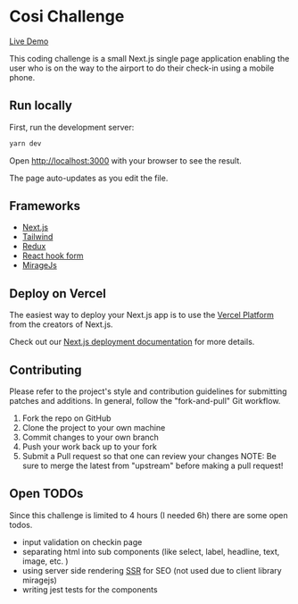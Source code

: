 # Cosi Challenge

[Live Demo](cosi-challenge.vercel.app)

This coding challenge is a small Next.js single page application enabling the user who is on the way to the airport to do their check-in using a mobile phone.

## Run locally

First, run the development server:

``` bash
yarn dev
```

Open [http://localhost:3000](http://localhost:3000) with your browser to see the result.

The page auto-updates as you edit the file.

## Frameworks

* [Next.js](https://nextjs.org/)
* [Tailwind](https://tailwindcss.com/)
* [Redux](https://redux.js.org/)
* [React hook form](https://react-hook-form.com/)
* [MirageJs](https://miragejs.com/)

## Deploy on Vercel

The easiest way to deploy your Next.js app is to use the [Vercel Platform](https://vercel.com/import?utm_medium=default-template&filter=next.js&utm_source=create-next-app&utm_campaign=create-next-app-readme) from the creators of Next.js.

Check out our [Next.js deployment documentation](https://nextjs.org/docs/deployment) for more details.

## Contributing

Please refer to the project's style and contribution guidelines for submitting patches and additions. In general, follow the "fork-and-pull" Git workflow.

1. Fork the repo on GitHub
2. Clone the project to your own machine
3. Commit changes to your own branch
4. Push your work back up to your fork
5. Submit a Pull request so that one can review your changes
NOTE: Be sure to merge the latest from "upstream" before making a pull request!

## Open TODOs

Since this challenge is limited to 4 hours (I needed 6h) there are some open todos.

- input validation on checkin page
- separating html into sub components (like select, label, headline, text, image, etc. )
- using server side rendering [SSR](https://nextjs.org/docs/api-reference/data-fetching/getInitialProps) for SEO (not used due to client library miragejs)
- writing jest tests for the components
